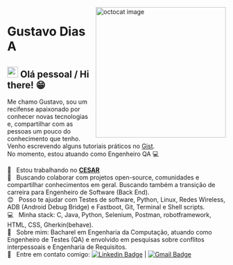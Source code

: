 <img align="right" width="300" height="300" src="https://i.ibb.co/cxqL8wp/octocat.png" alt="octocat image">

# Gustavo Dias A

##  <img src="https://media.giphy.com/media/hvRJCLFzcasrR4ia7z/giphy.gif" width="25px"> Olá pessoal / Hi there! 😁

Me chamo Gustavo, sou um recifense apaixonado por conhecer novas tecnologias e, compartilhar com as pessoas um pouco do conhecimento que tenho.  
Venho escrevendo alguns tutoriais práticos no [Gist](https://gist.github.com/gfda).  
No momento, estou atuando como Engenheiro QA :computer:

:orange_heart:  &nbsp; Estou trabalhando no [**CESAR**](https://www.cesar.org.br/)
 <br/> :rocket: &nbsp; Buscando colaborar com projetos open-source, comunidades e compartilhar conhecimentos em geral. Buscando também a transição de carreira para Engenheiro de Software (Back End).
 <br/> :blush: &nbsp; Posso te ajudar com Testes de software, Python, Linux, Redes Wireless, ADB (Android Debug Bridge) e Fastboot, Git, Terminal e Shell scripts.
 <br/> :computer: &nbsp; Minha stack: C, Java, Python, Selenium, Postman, robotframework, HTML, CSS, Gherkin(behave).
 <br/> 💬  &nbsp; Sobre mim: Bacharel em Engenharia da Computação, atuando como Engenheiro de Testes (QA) e envolvido em pesquisas sobre conflitos interpessoais e Engenharia de Requisitos.
 <br/> :email: &nbsp; Entre em contato comigo: [![Linkedin Badge](https://img.shields.io/badge/-GustavoDiasA-blue?style=flat-square&logo=Linkedin&logoColor=white&link=https://www.linkedin.com/in/gustavo-dias-alexandre-543568157/)](https://www.linkedin.com/in/gustavo-dias-alexandre-543568157/)
|
[![Gmail Badge](https://img.shields.io/badge/-gfdiasa@gmail.com-c14438?style=flat-square&logo=Gmail&logoColor=white&link=mailto:tgmarinho@gmail.com)](mailto:gfdiasa@gmail.com)
